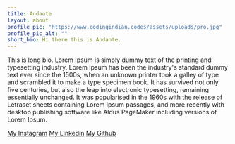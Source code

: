```yaml
---
title: Andante
layout: about
profile_pic: "https://www.codingindian.codes/assets/uploads/pro.jpg"
profile_pic_alt: ""
short_bio: Hi there this is Andante.
---
```


This is long bio.
Lorem Ipsum is simply dummy text of the printing and typesetting industry. Lorem Ipsum has been the industry's standard dummy text ever since the 1500s, when an unknown printer took a galley of type and scrambled it to make a type specimen book. It has survived not only five centuries, but also the leap into electronic typesetting, remaining essentially unchanged. It was popularised in the 1960s with the release of Letraset sheets containing Lorem Ipsum passages, and more recently with desktop publishing software like Aldus PageMaker including versions of Lorem Ipsum.

[My Instagram](http://instagram.com/codingindian) 
[My Linkedin](http://linkedin.com/in/srsmaurya)
[My Github](http://github.com/sharadcodes)